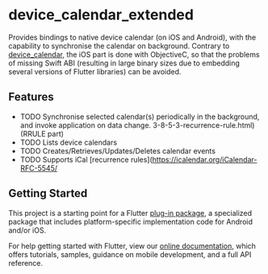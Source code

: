 # device_calendar_extended

Provides bindings to native device calendar (on iOS and Android), with the
capability to synchronise the calendar on background. Contrary to 
[device_calendar](https://pub.dev/packages/device_calendar), the iOS part
is done with ObjectiveC, so that the problems of missing Swift ABI (resulting
in large binary sizes due to embedding several versions of Flutter libraries)
can be avoided.


## Features

* TODO Synchronise selected calendar(s) periodically in the background, and invoke application on data change.
3-8-5-3-recurrence-rule.html) (RRULE part)
* TODO Lists device calendars
* TODO Creates/Retrieves/Updates/Deletes calendar events
* TODO Supports iCal [recurrence rules](https://icalendar.org/iCalendar-RFC-5545/

## Getting Started


This project is a starting point for a Flutter
[plug-in package](https://flutter.dev/developing-packages/),
a specialized package that includes platform-specific implementation code for
Android and/or iOS.

For help getting started with Flutter, view our 
[online documentation](https://flutter.dev/docs), which offers tutorials, 
samples, guidance on mobile development, and a full API reference.

